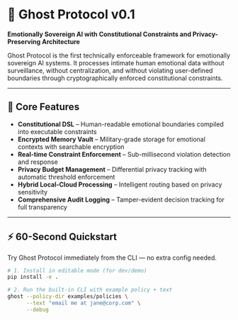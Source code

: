 # 👻 Ghost Protocol v0.1

**Emotionally Sovereign AI with Constitutional Constraints and Privacy-Preserving Architecture**

Ghost Protocol is the first technically enforceable framework for emotionally sovereign AI systems. It processes intimate human emotional data without surveillance, without centralization, and without violating user-defined boundaries through cryptographically enforced constitutional constraints.

---

## 🎯 Core Features

- **Constitutional DSL** – Human-readable emotional boundaries compiled into executable constraints
- **Encrypted Memory Vault** – Military-grade storage for emotional contexts with searchable encryption
- **Real-time Constraint Enforcement** – Sub-millisecond violation detection and response
- **Privacy Budget Management** – Differential privacy tracking with automatic threshold enforcement
- **Hybrid Local-Cloud Processing** – Intelligent routing based on privacy sensitivity
- **Comprehensive Audit Logging** – Tamper-evident decision tracking for full transparency

---

## ⚡ 60-Second Quickstart

Try Ghost Protocol immediately from the CLI — no extra config needed.

```bash
# 1. Install in editable mode (for dev/demo)
pip install -e .

# 2. Run the built-in CLI with example policy + text
ghost --policy-dir examples/policies \
      --text "email me at jane@corp.com" \
      --debug
